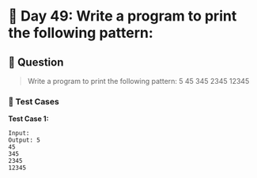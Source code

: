 # 📅 Day 49: Write a program to print the following pattern:

## 📝 Question

> Write a program to print the following pattern:
5
45
345
2345
12345

### 🧪 Test Cases

**Test Case 1:**
```
Input:  
Output: 5
45
345
2345
12345
```
